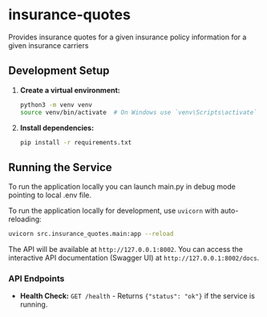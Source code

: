 # insurance-quotes
Provides insurance quotes for a given insurance policy information for a given insurance carriers

## Development Setup

1.  **Create a virtual environment:**
    ```bash
    python3 -m venv venv
    source venv/bin/activate  # On Windows use `venv\Scripts\activate`
    ```

2.  **Install dependencies:**
    ```bash
    pip install -r requirements.txt
    ```

## Running the Service

To run the application locally you can launch main.py in debug mode pointing to local .env file.


To run the application locally for development, use `uvicorn` with auto-reloading:

```bash
uvicorn src.insurance_quotes.main:app --reload
```

The API will be available at `http://127.0.0.1:8002`. You can access the interactive API documentation (Swagger UI) at `http://127.0.0.1:8002/docs`.

### API Endpoints
*   **Health Check:** `GET /health` - Returns `{"status": "ok"}` if the service is running.
